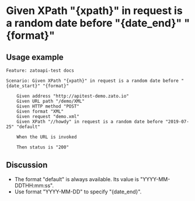 
Given XPath "{xpath}" in request is a random date before "{date_end}" "{format}"
=============================================================================================================

Usage example
-------------

```
Feature: zatoapi-test docs

Scenario: Given XPath "{xpath}" in request is a random date before "{date_start}" "{format}"

    Given address "http://apitest-demo.zato.io"
    Given URL path "/demo/XML"
    Given HTTP method "POST"
    Given format "XML"
    Given request "demo.xml"
    Given XPath "//howdy" in request is a random date before "2019-07-25" "default"

    When the URL is invoked

    Then status is "200"
```

Discussion
----------

* The format "default" is always available. Its value is "YYYY-MM-DDTHH:mm:ss".
* Use format "YYYY-MM-DD" to specify "{date_end}".